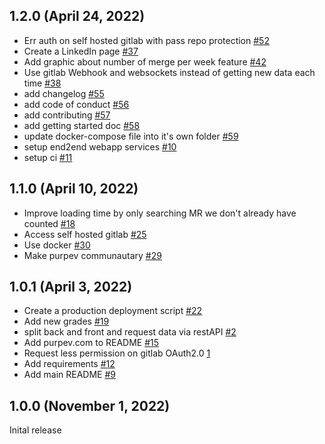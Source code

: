 ## 1.2.0 (April 24, 2022)
- Err auth on self hosted gitlab with pass repo protection [#52](https://github.com/S-Stanley/Purpev/issues/52)
- Create a LinkedIn page [#37](https://github.com/S-Stanley/Purpev/issues/37)
- Add graphic about number of merge per week feature [#42](https://github.com/S-Stanley/Purpev/issues/42)
- Use gitlab Webhook and websockets instead of getting new data each time [#38](https://github.com/S-Stanley/Purpev/issues/38)
- add changelog [#55](https://github.com/S-Stanley/Purpev/issues/55)
- add code of conduct [#56](https://github.com/S-Stanley/Purpev/issues/56)
- add contributing [#57](https://github.com/S-Stanley/Purpev/issues/57)
- add getting started doc [#58](https://github.com/S-Stanley/Purpev/issues/58)
- update docker-compose file into it's own folder [#59](https://github.com/S-Stanley/Purpev/issues/59)
- setup end2end webapp services [#10](https://github.com/S-Stanley/Purpev/issues/10)
- setup ci [#11](https://github.com/S-Stanley/Purpev/issues/11)

## 1.1.0 (April 10, 2022)

- Improve loading time by only searching MR we don't already have counted [#18](https://github.com/S-Stanley/Purpev/issues/18)
- Access self hosted gitlab [#25](https://github.com/S-Stanley/Purpev/issues/25)
- Use docker [#30](https://github.com/S-Stanley/Purpev/issues/30)
- Make purpev communautary [#29](https://github.com/S-Stanley/Purpev/issues/29)

## 1.0.1 (April 3, 2022)
- Create a production deployment script [#22](https://github.com/S-Stanley/Purpev/issues/22)
- Add new grades [#19](https://github.com/S-Stanley/Purpev/issues/19)
- split back and front and request data via restAPI [#2](https://github.com/S-Stanley/Purpev/issues/2)
- Add purpev.com to README [#15](https://github.com/S-Stanley/Purpev/issues/15)
- Request less permission on gitlab OAuth2.0 [1](https://github.com/S-Stanley/Purpev/issues/1)
- Add requirements [#12](https://github.com/S-Stanley/Purpev/issues/12)
- Add main README [#9](https://github.com/S-Stanley/Purpev/issues/9)

## 1.0.0 (November 1, 2022)

Inital release
